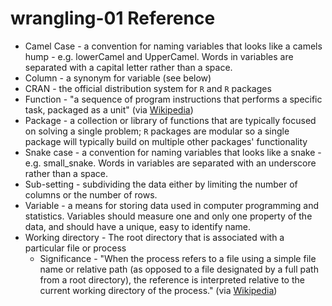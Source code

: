 # wrangling-01 Reference

* Camel Case - a convention for naming variables that looks like a camels hump - e.g. lowerCamel and UpperCamel. Words in variables are separated with a capital letter rather than a space.
* Column - a synonym for variable (see below)
* CRAN - the official distribution system for `R` and `R` packages
* Function - "a sequence of program instructions that performs a specific task, packaged as a unit" (via [Wikipedia](https://en.wikipedia.org/wiki/Subroutine))
* Package - a collection or library of functions that are typically focused on solving a single problem; `R` packages are modular so a single package will typically build on multiple other packages' functionality
* Snake case - a convention for naming variables that looks like a snake - e.g. small_snake. Words in variables are separated with an underscore rather than a space.
* Sub-setting - subdividing the data either by limiting the number of columns or the number of rows.
* Variable - a means for storing data used in computer programming and statistics. Variables should measure one and only one property of the data, and should have a unique, easy to identify name.
* Working directory - The root directory that is associated with a particular file or process
    - Significance - "When the process refers to a file using a simple file name or relative path (as opposed to a file designated by a full path from a root directory), the reference is interpreted relative to the current working directory of the process." (via [Wikipedia](https://en.wikipedia.org/wiki/Working_directory))
